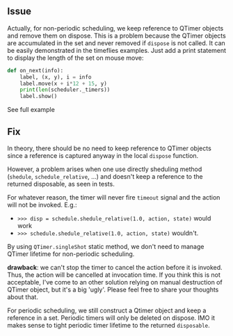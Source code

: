 
## Issue
Actually, for non-periodic scheduling, we keep reference to QTimer objects and remove them on dispose. This is a problem because the QTimer objects are accumulated in the set and never removed if `dispose` is not called.
It can be easily demonstrated in the timeflies examples. Just add a print statement to display the length of the set on mouse move:
```python
def on_next(info):
    label, (x, y), i = info
    label.move(x + i*12 + 15, y)
    print(len(scheduler._timers))
    label.show()
```
See full example
<script src="https://gist.github.com/jcafhe/9295d50e7f98b9b834d4b70c129caaa5.js"></script>

## Fix
In theory, there should be no need to keep reference to QTimer objects since a reference is captured anyway in the local `dispose` function. 

However, a problem arises when one use directly sheduling method (`shedule`, `schedule_relative`, ...) and doesn't keep a reference to the returned disposable, as seen in tests.

For whatever reason, the timer will never fire `timeout` signal and the action will not be invoked. E.g.:
- `>>> disp = schedule.shedule_relative(1.0, action, state)` would work
- `>>> schedule.shedule_relative(1.0, action, state)` wouldn't.

By using `QTimer.singleShot` static method, we don't need to manage QTimer lifetime for non-periodic scheduling. 

**drawback**: we can't stop the timer to cancel the action before it is invoked. Thus, the action will be cancelled at invocation time. If you think this is not acceptable, I've come to an other solution relying on manual destruction of QTimer object, but it's a big 'ugly'. Please feel free to share your thoughts about that.

For periodic scheduling, we still construct a Qtimer object and keep a reference in a set. Periodic timers will only be deleted on dispose. IMO it makes sense to tight periodic timer lifetime to the returned `disposable`.





